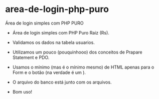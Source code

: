 # area-de-login-php-puro
Área de login simples com PHP PURO

- Área de login simples com PHP Puro Raiz (Rs). 
- Validamos os dados na tabela usuarios. 
- Utilizamos um pouco (pouquinhooo) dos conceitos de Prapare Statement e PDO.
- Usamos o mínimo (mas é o mínimo mesmo) de HTML apenas para o Form e o botão (na verdade é um <a>).
- O arquivo do banco está junto com os arquivos. 

- Bom uso!

